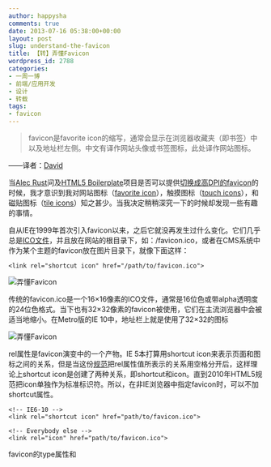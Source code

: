 ```yaml
---
author: happysha
comments: true
date: 2013-07-16 05:38:00+00:00
layout: post
slug: understand-the-favicon
title: 【转】弄懂Favicon
wordpress_id: 2788
categories:
- 一周一博
- 前端/应用开发
- 设计
- 转载
tags:
- favicon
---
```


> favicon是favorite icon的缩写，通常会显示在浏览器收藏夹（即书签）中以及地址栏左侧。中文有译作网站头像或书签图标，此处译作网站图标。

——译者：[David](http://t.qq.com/lybluesky0110)


当[Alec Rust](https://twitter.com/AlecRust)问及[HTML5 Boilerplate](http://html5boilerplate.com/)项目是否可以提供[切换成高DPI的favicon](https://github.com/h5bp/html5-boilerplate/issues/1285)的时候，我才意识到我对网站图标（[favorite icon](http://www.w3.org/2005/10/howto-favicon)），触摸图标（[touch icons](http://developer.apple.com/library/ios/#documentation/AppleApplications/Reference/SafariWebContent/ConfiguringWebApplications/ConfiguringWebApplications.html)），和磁贴图标（[tile icons](http://blogs.msdn.com/b/ie/archive/2012/06/08/high-quality-visuals-for-pinned-sites-in-windows-8.aspx)）知之甚少。当我决定稍稍深究一下的时候却发现一些有趣的事情。

自从IE在1999年首次引入favicon以来，之后它就没再发生过什么变化。它们几乎总是[ICO文件](http://en.wikipedia.org/wiki/ICO_(file_format))，并且放在网站的根目录下，如：/favicon.ico，或者在CMS系统中作为某个主题的favicon放在图片目录下，就像下面这样：

    
    <link rel="shortcut icon" href="/path/to/favicon.ico">


![弄懂Favicon](http://www.w3cplus.com/sites/default/files/styles/print_image/public/blogs/2013/favicon-1.jpg)

传统的favicon.ico是一个16×16像素的ICO文件，通常是16位色或带alpha透明度的24位色格式。当下也有32×32像素的favicon被使用，它们在主流浏览器中会被适当地缩小。在Metro版的IE 10中，地址栏上就是使用了32×32的图标

![弄懂Favicon](http://www.w3cplus.com/sites/default/files/styles/print_image/public/blogs/2013/favicon-2.jpg)

rel属性是favicon演变中的一个产物。IE 5本打算用shortcut icon来表示页面和图标之间的关系，但是当这份[规范](http://tools.ietf.org/html/rfc5988)把rel属性值所表示的关系用空格分开后，这样理论上shortcut icon是创建了两种关系，即shortcut和icon。直到2010年HTML5规范把icon单独作为标准标识符。所以，在非IE浏览器中指定favicon时，可以不加shortcut属性。

    
    <!-- IE6-10 -->
    <link rel="shortcut icon" href="path/to/favicon.ico">
    
    <!-- Everybody else -->
    <link rel="icon" href="path/to/favicon.ico">


favicon的type属性和[<script>的type属性](http://www.w3.org/html/wg/drafts/html/master/scripting-1.html#attr-script-type)的作用几乎一样。截至2013年1月16日，据[维基百科](http://en.wikipedia.org/wiki/Favicon)显示，无论客户端是否为IE浏览器，[favicon的type属性](http://en.wikipedia.org/wiki/Favicon#How_to_use)都可能对其正常显示产生影响。事实上，IE只关心服务器MIME类型要为ICO文件，却会忽略type属性。因此，type属性可以是任意值，也可以为空。

    
    <!-- Still works in IE6+ -->
    <link rel="shortcut icon" href="path/to/favicon.ico" type="image/vnd.microsoft.icon">
    
    <!-- Still works in IE6+ -->
    <link rel="shortcut icon" href="path/to/favicon.ico" type="image/x-icon">
    
    <!-- Still works in IE6+ -->
    <link rel="shortcut icon" href="path/to/favicon.ico">


![弄懂Favicon](http://www.w3cplus.com/sites/default/files/styles/print_image/public/blogs/2013/favicon-3.jpg)

令我沮丧的是，Chrome，Firefox，Opera 7+，和Safari 4+都支持PNG格式的favicon，但是Chrome和Safari在两种格式都提供的情况下却会使用ICO格式，而且完全无视favicon的声明顺序。另一方面，IE不支持PNG格式的favicon，但是它会忽略PNG格式的声明以及声明顺序而直接使用ICO格式的favicon。

    
    <!-- Chrome, Safari, IE -->
    <link rel="shortcut icon" href="path/to/favicon.ico">
    
    <!-- Firefox, Opera (Chrome and Safari say thanks but no thanks) -->
    <link rel="icon" href="path/to/favicon.png">


就像ICO格式一样，一个PNG格式的favicon也不适用于多种分辨率，所以我们可以写上多个含有sizes属性的声明来匹配每一种分辨率。

    
    <link rel="icon" href="favicon-16.png" sizes="16x16">
    <link rel="icon" href="favicon-32.png" sizes="32x32">
    <link rel="icon" href="favicon-48.png" sizes="48x48">
    <link rel="icon" href="favicon-64.png" sizes="64x64">
    <link rel="icon" href="favicon-128.png" sizes="128x128">


那些兼容PNG格式favicon的浏览器是如何确定使用哪个favicon的？Firefox和Safari会使用最后声明的那个。Chrome for Mac只会使用32×32大小的ICO格式。Chrome for Windows会首选16×16大小的ICO格式。如果在没有上述选项的情况下，两种平台的Chrome都会使用第一个声明的favicon，这点正好与Firefox和Safari相反。Chrome for Mac确实会忽略16×16的favicon而直接使用32×32的，如果在非视网膜屏的设备上就会把它缩小到16×16。Opera则完全是一种中立的态度，它会从所有声明的可用的favicon中完全随机地选择一个。我喜欢Opera这种做法。

以上说的仅仅只是开始，现在是时候让我们来了解一下IE中的注意事项。

IE8-10会在页面首次加载的时候就显示favicon。IE7则不会在页面第一次加载的时候就显示，而是在页面再次被访问的时候才显示favicon。更糟的是，IE6只会在网站被添加到收藏夹中并且在浏览器再次打开的时候才会显示favicon。只要浏览器清除缓存，favicon就会被删除。并且只有把网站再次添加的收藏夹中，favicon才会再次显示，或者是用某种手段再加载一次favicon文件。如果你不得不和IE6以及favicon同时打交道，那么你可以用下面这段JavaScript代码来强制重新加载favicon文件，最好把这段代码包裹在条件注释中。

    
    <!-- I "support" IE6 -->
    <!--[if IE 6]><script>(new Image).src="path/to/favicon.ico"</script><![endif]-->


让我们回到高DPI的问题上来。


> 你有没有问过自己这样一个问题——如果所有好浏览器都支持PNG格式的favicon，并且IE只需要提供ICO格式，但是ICO格式对Chrome和Safari却是个特例，那我们为什么不把ICO格式的favicon声明包裹在IE的条件注释中？


好想法总为解决大难题而诞生。PNG文件可以代替ICO文件为你提供更大的图标。我们可以在IE中使用一个经典的32×32的ICO格式的favicon，而在除IE以外的其他浏览器中使用一个超级圆滑的96×96的PNG格式的favicon。

    
    <!-- Just IE? -->
    <!--[if IE]><link rel="shortcut icon" href="path/to/favicon.ico"><![endif]-->
    
    <!-- Everybody else? -->
    <link rel="icon" href="path/to/favicon.png">


现在有个大问题是，[IE 10不再支持条件注释](http://www.sitepoint.com/microsoft-drop-ie10-conditional-comments)，而且也不支持PNG格式的favicon。上面的代码在之前的IE浏览器中确实会比最新的IE浏览器有更好的效果。


> 如果你说“嘿——要是我们把ICO格式的favicon放到网站的根目录下，而只使用<link rel="icon">来声明PNG格式的favicon会怎么样？”


恭喜你，你赢了。根据Chrome，Safari，和IE的局限性，这个办法确实可以让每个浏览器获得最好的favicon效果。IE会忽略<link rel="icon">这样的声明而自动获取网站根目录/favicon.ico的ICO格式的favicon。而其他所有浏览器则会使用如下声明的PNG格式的favicon：

    
    <link rel="icon" href="path/to/favicon.png">




> 你又会说“但是如果我想要多个favicon或者我的CMS系统不喜欢这么做，还有……其他的办法么？”


当然有，不过你可能不会喜欢

    
    <!-- I "support" IE -->
    <script>
    navigator.appName == "Microsoft Internet Explorer" && (function (i, d, s, l) {
       i.src = "favicon.ico";
       s = d.getElementsByTagName("script")[0];
       l = s.parentNode.insertBefore(d.createElement("link"), s);
       l.rel = "shortcut icon";
       l.href = i.src;
    })(new Image, document);
    </script>
    
    <!-- Everybody else -->
    <link rel="icon" href="path/to/favicon.png">




> 上面这段JS脚本的意思是当客户端是IE浏览器时，构造了一条ICO格式的favicon声明，即:

>     
>     <linkrel="shortcut icon"href=" favicon.ico">
> 
> 
并插入页面文档中。——译者：[David](http://t.qq.com/lybluesky0110)


对上面的解决方案都不满意？没关系，还有办法。[目前](http://windows.microsoft.com/en-US/internet-explorer/ie-10-release-preview)使用IE 10的大多是Windows 8的用户。Windows 8提出一种新的网站显示图标——磁贴图标。

![弄懂Favicon](http://www.w3cplus.com/sites/default/files/styles/print_image/public/blogs/2013/favicon-4.jpg)

在Metro版的IE 10中，当网站的访问者把我们的网站附到（pin）开始屏幕上的时候，我们可以显示一个独一无二的磁贴图标。这些磁贴图标是144×144大小的PNG文件，为达到最佳效果它们使用透明背景。磁贴图标的背景色是可以用十六进制的RGB色（使用#RRGGBB这样的6位符号记法），或者CSS中的颜色名称，或者是CSS中的rgb()函数来指定。声明磁贴图标的标签非常简单。

    
    <meta name="msapplication-TileColor" content="#D83434">
    <meta name="msapplication-TileImage" content="path/to/tileicon.png">


![弄懂Favicon](http://www.w3cplus.com/sites/default/files/styles/print_image/public/blogs/2013/favicon-5.jpg)

OK，现在让我们来把它们合在一起，既满足IE 10的局限性，又保证其他方面的健全。

    
    <link rel="apple-touch-icon" href="path/to/touchicon.png">
    <link rel="icon" href="path/to/favicon.png">
    <!--[if IE]><link rel="shortcut icon" href="path/to/favicon.ico"><![endif]-->
    <!-- or, set /favicon.ico for IE10 win -->
    <meta name="msapplication-TileColor" content="#D83434">
    <meta name="msapplication-TileImage" content="path/to/tileicon.png">


至少这是个不错的开始。

如果你对创建favicon想了解更多，我推荐你看看Jon Hick的《[图标指南](http://www.netmagazine.com/features/create-perfect-favicon)》（[The Icon Handbook](http://www.fivesimplesteps.com/products/the-icon-handbook)）中的创造完美的favicon，以及Jonathan Snook的制作[好的favicon](http://snook.ca/archives/design/making_a_good_favicon)。此外，我想感谢[@alrra](http://twitter.com/alrra)告诉我关于磁贴图标的内容。

**译者手语：**整个翻译依照原文线路进行，并在翻译过程略加了个人对技术的理解。如果翻译有不对之处，还烦请同行朋友指点。谢谢！


> 

> 
> #### 关于David
> 
> 
2009年开始接触前端开发，2011年组建创业团队——[[五维互动](http://www.fi5e-d.com/)]，2012年团队被“收编”并更名[创影互动]，遂只身来上海发展，现在就职于[FlipScript](http://www.flipscript.com.cn/)。欢迎交流共勉：[腾讯微博](http://t.qq.com/lybluesky0110)、[个人博客](http://www.codingserf.com/)。


如需转载烦请注明出处：

英文原文：[http://www.jonathantneal.com/blog/understand-the-favicon/](http://www.jonathantneal.com/blog/understand-the-favicon/)

中文译文：[http://www.w3cplus.com/css/understand-the-favicon.html](http://www.w3cplus.com/css/understand-the-favicon.html)
